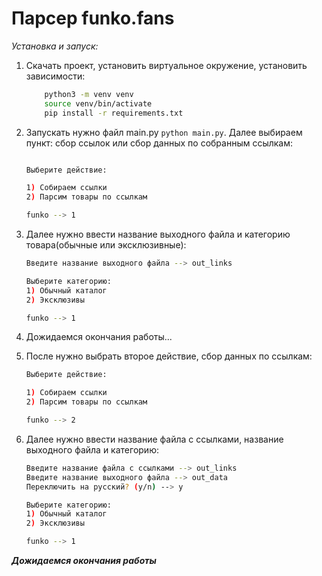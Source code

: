 <h1>Парсер funko.fans</h1>

*Установка и запуск:*

1. Скачать проект, установить виртуальное окружение, установить зависимости:

    ``` bash 
        python3 -m venv venv
        source venv/bin/activate
        pip install -r requirements.txt
    ```

2. Запускать нужно файл main.py `python main.py`. Далее выбираем пункт: сбор ссылок или сбор данных по собранным ссылкам:
    ```bash
    
    Выберите действие:

    1) Собираем ссылки
    2) Парсим товары по ссылкам

    funko --> 1

    ```

3. Далее нужно ввести название выходного файла и категорию товара(обычные или эксклюзивные):
    ```bash
    Введите название выходного файла --> out_links

    Выберите категорию:
    1) Обычный каталог
    2) Эксклюзивы

    funko --> 1
    ```

4. Дожидаемся окончания работы...

5. После нужно выбрать второе действие, сбор данных по ссылкам:
    ```bash
    Выберите действие:

    1) Собираем ссылки
    2) Парсим товары по ссылкам

    funko --> 2
    ```

6. Далее нужно ввести название файла с ссылками, название выходного файла и категорию:
    ```bash
    Введите название файла с ссылками --> out_links
    Введите название выходного файла --> out_data
    Переключить на русский? (y/n) --> y

    Выберите категорию:
    1) Обычный каталог
    2) Эксклюзивы

    funko --> 1
    ```

***Дожидаемся окончания работы***
